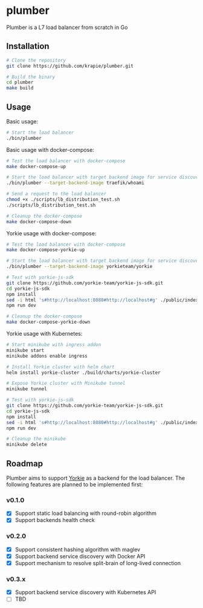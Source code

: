 # plumber

Plumber is a L7 load balancer from scratch in Go

## Installation

```bash
# Clone the repository
git clone https://github.com/krapie/plumber.git

# Build the binary
cd plumber
make build
```

## Usage

Basic usage:

```bash
# Start the load balancer
./bin/plumber
```

Basic usage with docker-compose:

```bash
# Test the load balancer with docker-compose
make docker-compose-up

# Start the load balancer with target backend image for service discovery
./bin/plumber --target-backend-image traefik/whoami

# Send a request to the load balancer
chmod +x ./scripts/lb_distribution_test.sh
./scripts/lb_distribution_test.sh

# Cleanup the docker-compose
make docker-compose-down
```

Yorkie usage with docker-compose:

```bash
# Test the load balancer with docker-compose
make docker-compose-yorkie-up

# Start the load balancer with target backend image for service discovery
./bin/plumber --target-backend-image yorkieteam/yorkie

# Test with yorkie-js-sdk
git clone https://github.com/yorkie-team/yorkie-js-sdk.git
cd yorkie-js-sdk
npm install
sed -i html 's#http://localhost:8080#http://localhost#g' ./public/index.html
npm run dev

# Cleanup the docker-compose
make docker-compose-yorkie-down
```

Yorkie usage with Kubernetes:

```bash
# Start minikube with ingress addon
minikube start
minikube addons enable ingress

# Install Yorkie cluster with helm chart
helm install yorkie-cluster ./build/charts/yorkie-cluster

# Expose Yorkie cluster with Minikube tunnel
minikube tunnel

# Test with yorkie-js-sdk
git clone https://github.com/yorkie-team/yorkie-js-sdk.git
cd yorkie-js-sdk
npm install
sed -i html 's#http://localhost:8080#http://localhost#g' ./public/index.html
npm run dev

# Cleanup the minikube
minikube delete
```

## Roadmap

Plumber aims to support [Yorkie](https://github.com/yorkie-team/yorkie) as a backend for the load balancer.
The following features are planned to be implemented first:

### v0.1.0

- [x] Support static load balancing with round-robin algorithm
- [x] Support backends health check 

### v0.2.0

- [x] Support consistent hashing algorithm with maglev
- [x] Support backend service discovery with Docker API
- [x] Support mechanism to resolve split-brain of long-lived connection

### v0.3.x

- [x] Support backend service discovery with Kubernetes API
- [ ] TBD
